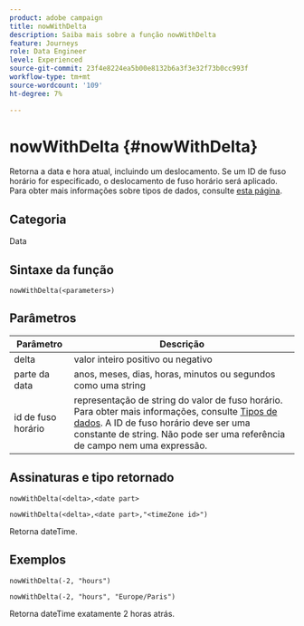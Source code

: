 ```yaml
---
product: adobe campaign
title: nowWithDelta
description: Saiba mais sobre a função nowWithDelta
feature: Journeys
role: Data Engineer
level: Experienced
source-git-commit: 23f4e8224ea5b00e8132b6a3f3e32f73b0cc993f
workflow-type: tm+mt
source-wordcount: '109'
ht-degree: 7%

---
```


# nowWithDelta {#nowWithDelta}

Retorna a data e hora atual, incluindo um deslocamento. Se um ID de fuso horário for especificado, o deslocamento de fuso horário será aplicado. Para obter mais informações sobre tipos de dados, consulte [esta página](../expression/data-types.md).

## Categoria

Data 

## Sintaxe da função

`nowWithDelta(<parameters>)`

## Parâmetros

| Parâmetro | Descrição |
|--- |--- |
| delta | valor inteiro positivo ou negativo |
| parte da data | anos, meses, dias, horas, minutos ou segundos como uma string |
| id de fuso horário | representação de string do valor de fuso horário. Para obter mais informações, consulte [Tipos de dados](../expression/data-types.md). A ID de fuso horário deve ser uma constante de string. Não pode ser uma referência de campo nem uma expressão. |

## Assinaturas e tipo retornado

`nowWithDelta(<delta>,<date part>`

`nowWithDelta(<delta>,<date part>,"<timeZone id>")`

Retorna dateTime.

## Exemplos

`nowWithDelta(-2, "hours")`

`nowWithDelta(-2, "hours", "Europe/Paris")`

Retorna dateTime exatamente 2 horas atrás.
